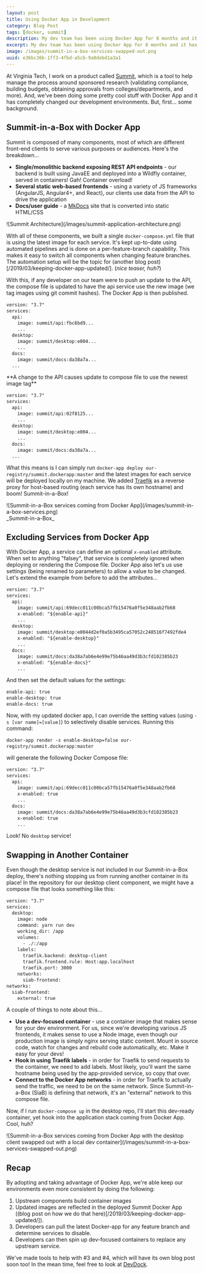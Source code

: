```yaml
---
layout: post
title: Using Docker App in Development
category: Blog Post
tags: [docker, summit]
description: My dev team has been using Docker App for 8 months and it has changed everything. Here's what our environment looks like now.
excerpt: My dev team has been using Docker App for 8 months and it has changed everything. Here's what our environment looks like now.
image: /images/summit-in-a-box-services-swapped-out.png
uuid: e36bc36b-1ff3-4fbd-a5cb-9a8debd1a3a1
---
```


At Virginia Tech, I work on a product called [Summit](https://summit.vt.edu), which is a tool to help manage the process around sponsored research (validating compliance, building budgets, obtaining approvals from colleges/departments, and more). And, we've been doing some pretty cool stuff with Docker App and it has completely changed our development environments. But, first... some background.

## Summit-in-a-Box with Docker App

Summit is composed of many components, most of which are different front-end clients to serve various purposes or audiences. Here's the breakdown...

- **Single/monolithic backend exposing REST API endpoints** - our backend is built using JavaEE and deployed into a Wildfly container, served in containers! Gah! Container overload!
- **Several static web-based frontends** - using a variety of JS frameworks (AngularJS, Angular4+, and React), our clients use data from the API to drive the application
- **Docs/user guide** - a [MkDocs](https://www.mkdocs.org/) site that is converted into static HTML/CSS

<div class="text-center" markdown="1">
![Summit Architecture](/images/summit-application-architecture.png)
</div>

With all of these components, we built a single `docker-compose.yml` file that is using the latest image for each service. It's kept up-to-date using automated pipelines and is done on a per-feature-branch capability. This makes it easy to switch all components when changing feature branches. The automation setup will be the topic for (another blog post)[/2019/03/keeping-docker-app-updated/]. (_nice teaser, huh?_)

With this, if any developer on our team were to push an update to the API, the compose file is updated to have the api service use the new image (we tag images using git commit hashes). The Docker App is then published.

<div class="row multi-column-code">
<div class="col-md-5" markdown="1">
<pre class="no-wrap language-yaml" data-title="docker-compose.yml"><code class="yml">version: "3.7"
services:
  api:
    image: summit/api:fbc6bd9...
    ...
  desktop:
    image: summit/desktop:e004...
    ...
  docs:
    image: summit/docs:da38a7a...
  ...
</code></pre>
</div>
<div class="col-md-2 text-center" markdown="1">
**A change to the API causes update to compose file to use the newest image tag**
</div>
<div class="col-md-5" markdown="1">
<pre class="no-wrap language-yaml" data-title="docker-compose.yml"><code class="yml">version: "3.7"
services:
  api:
    image: summit/api:02f8125...
    ...
  desktop:
    image: summit/desktop:e004...
    ...
  docs:
    image: summit/docs:da38a7a...
  ...
</code></pre>
</div>
</div>

What this means is I can simply run `docker-app deploy our-registry/summit.dockerapp:master` and the latest images for each service will be deployed locally on my machine. We added [Traefik](https://traefik.io) as a reverse proxy for host-based routing (each service has its own hostname) and boom! Summit-in-a-Box!

<div class="text-center" markdown="1">
![Summit-in-a-Box services coming from Docker App](/images/summit-in-a-box-services.png)
<br />
_Summit-in-a-Box_
</div>


## Excluding Services from Docker App

With Docker App, a service can define an optional `x-enabled` attribute. When set to anything "falsey", that service is completely ignored when deploying or rendering the Compose file. Docker App also let's us use settings (being renamed to parameters) to allow a value to be changed. Let's extend the example from before to add the attributes...

<pre class="no-wrap language-yaml" data-title="docker-compose.yml"><code class="yml">version: "3.7"
services:
  api:
    image: summit/api:69decc011c00bca57fb15476a0f5e348aab2fb68
    x-enabled: "${enable-api}"
    ...
  desktop:
    image: summit/desktop:e0044d2ef0a5b3495ca57052c248516f7492fde4
    x-enabled: "${enable-desktop}"
    ...
  docs:
    image: summit/docs:da38a7ab6e4e99e75b46aa49d3b3cfd102385b23
    x-enabled: "${enable-docs}"
    ...
</code></pre>

And then set the default values for the settings:

<pre class="no-wrap language-yaml" data-title="settings.yml"><code class="yml">enable-api: true
enable-desktop: true
enable-docs: true
</code></pre>

Now, with my updated docker app, I can override the setting values (using `-s [var name]=[value]`) to selectively disable services. Running this command:

<pre class="no-wrap"><code class="bash">docker-app render -s enable-desktop=false our-registry/summit.dockerapp:master</code></pre>

will generate the following Docker Compose file:

<pre class="no-wrap language-yaml" data-title="rendered docker-compose.yml"><code class="yml">version: "3.7"
services:
  api:
    image: summit/api:69decc011c00bca57fb15476a0f5e348aab2fb68
    x-enabled: true
    ...
  docs:
    image: summit/docs:da38a7ab6e4e99e75b46aa49d3b3cfd102385b23
    x-enabled: true
    ...
</code></pre>

Look! No `desktop` service!


## Swapping in Another Container

Even though the desktop service is not included in our Summit-in-a-Box deploy, there's nothing stopping us from running another container in its place! In the repository for our desktop client component, we might have a compose file that looks something like this:

<pre class="no-wrap language-yaml" data-title="desktop-repo/docker-compose.yml"><code class="yml">version: "3.7"
services:
  desktop:
    image: node
    command: yarn run dev
    working_dir: /app
    volumes:
      - ./:/app
    labels:
      traefik.backend: desktop-client
      traefik.frontend.rule: Host:app.localhost
      traefik.port: 3000
    networks:
      siab-frontend:
networks:
  siab-frontend:
    external: true
</code></pre>

A couple of things to note about this...

- **Use a dev-focused container** - use a container image that makes sense for your dev environment. For us, since we're developing various JS frontends, it makes sense to use a Node image, even though our production image is simply nginx serving static content. Mount in source code, watch for changes and rebuild code automatically, etc. Make it easy for your devs!
- **Hook in using Traefik labels** - in order for Traefik to send requests to the container, we need to add labels. Most likely, you'll want the same hostname being used by the app-provided service, so copy that over.
- **Connect to the Docker App networks** - in order for Traefik to actually send the traffic, we need to be on the same network. Since Summit-in-a-Box (SiaB) is defining that network, it's an "external" network to this compose file.

Now, if I run `docker-compose up` in the desktop repo, I'll start this dev-ready container, yet hook into the application stack coming from Docker App. Cool, huh?

<div class="text-center" markdown="1">
![Summit-in-a-Box services coming from Docker App with the desktop client swapped out with a local dev container](/images/summit-in-a-box-services-swapped-out.png)
</div>



## Recap

By adopting and taking advantage of Docker App, we're able keep our environments even more consistent by doing the following:

1. Upstream components build container images
2. Updated images are reflected in the deployed Summit Docker App ((blog post on how we do that here)[/2019/03/keeping-docker-app-updated/]).
3. Developers can pull the latest Docker-app for any feature branch and determine services to disable.
4. Developers can then spin up dev-focused containers to replace any upstream service.

We've made tools to help with #3 and #4, which will have its own blog post soon too! In the mean time, feel free to look at [DevDock](https://www.npmjs.com/package/devdock).
